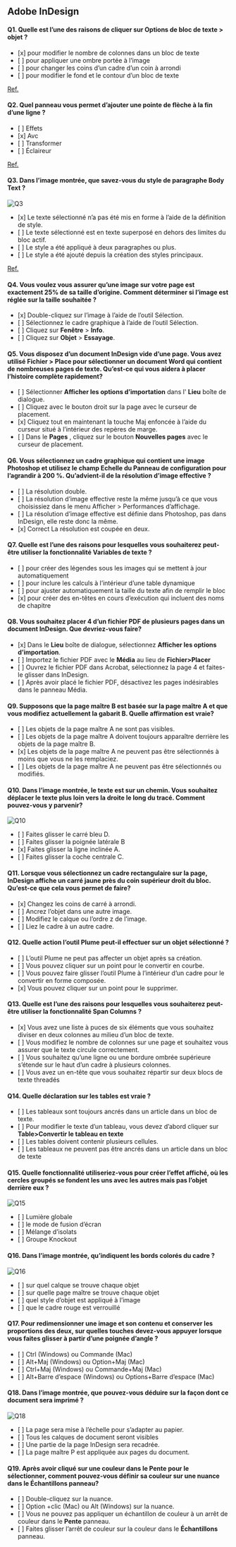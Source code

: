 ## Adobe InDesign

#### Q1. Quelle est l’une des raisons de cliquer sur Options de bloc de texte > objet ?

*   \[x] pour modifier le nombre de colonnes dans un bloc de texte
*   \[ ] pour appliquer une ombre portée à l’image
*   \[ ] pour changer les coins d’un cadre d’un coin à arrondi
*   \[ ] pour modifier le fond et le contour d’un bloc de texte

[Ref.](https://www.agitraining.com/adobe/indesign/tutorials/text-frame-options-in-indesign?page=4#:~:text=You%20can%20have%20InDesign%20determine,choosing%20Object%20%3E%20Text%20Frame%20Options.)

#### Q2. Quel panneau vous permet d’ajouter une pointe de flèche à la fin d’une ligne ?

*   \[ ] Effets
*   \[x] Avc
*   \[ ] Transformer
*   \[ ] Éclaireur

[Ref.](https://helpx.adobe.com/in/indesign/using/applying-line-stroke-settings.html#:~:text=Use%20the%20Start%20and%20End,the%20Start%20and%20End%20menus.)

#### Q3. Dans l’image montrée, que savez-vous du style de paragraphe Body Text ?

![Q3](images/Q3.jpg)

*   \[x] Le texte sélectionné n’a pas été mis en forme à l’aide de la définition de style.
*   \[ ] Le texte sélectionné est en texte superposé en dehors des limites du bloc actif.
*   \[ ] Le style a été appliqué à deux paragraphes ou plus.
*   \[ ] Le style a été ajouté depuis la création des styles principaux.

[Ref.](https://helpx.adobe.com/indesign/using/paragraph-character-styles.html)

#### Q4. Vous voulez vous assurer qu’une image sur votre page est exactement 25% de sa taille d’origine. Comment déterminer si l’image est réglée sur la taille souhaitée ?

*   \[x] Double-cliquez sur l’image à l’aide de l’outil Sélection.
*   \[ ] Sélectionnez le cadre graphique à l’aide de l’outil Sélection.
*   \[ ] Cliquez sur **Fenêtre** > **Info**.
*   \[ ] Cliquez sur **Objet** > **Essayage**.

#### Q5. Vous disposez d’un document InDesign vide d’une page. Vous avez utilisé Fichier > Place pour sélectionner un document Word qui contient de nombreuses pages de texte. Qu’est-ce qui vous aidera à placer l’histoire complète rapidement?

*   \[ ] Sélectionner **Afficher les options d’importation** dans l' **Lieu** boîte de dialogue.
*   \[ ] Cliquez avec le bouton droit sur la page avec le curseur de placement.
*   \[x] Cliquez tout en maintenant la touche Maj enfoncée à l’aide du curseur situé à l’intérieur des repères de marge.
*   \[ ] Dans le **Pages** , cliquez sur le bouton **Nouvelles pages** avec le curseur de placement.

#### Q6. Vous sélectionnez un cadre graphique qui contient une image Photoshop et utilisez le champ Echelle du Panneau de configuration pour l’agrandir à 200 %. Qu’advient-il de la résolution d’image effective ?

*   \[ ] La résolution double.
*   \[ ] La résolution d’image effective reste la même jusqu’à ce que vous choisissiez dans le menu Afficher > Performances d’affichage.
*   \[ ] La résolution d’image effective est définie dans Photoshop, pas dans InDesign, elle reste donc la même.
*   \[x] Correct La résolution est coupée en deux.

#### Q7. Quelle est l’une des raisons pour lesquelles vous souhaiterez peut-être utiliser la fonctionnalité Variables de texte ?

*   \[ ] pour créer des légendes sous les images qui se mettent à jour automatiquement
*   \[ ] pour inclure les calculs à l’intérieur d’une table dynamique
*   \[ ] pour ajuster automatiquement la taille du texte afin de remplir le bloc
*   \[x] pour créer des en-têtes en cours d’exécution qui incluent des noms de chapitre

#### Q8. Vous souhaitez placer 4 d’un fichier PDF de plusieurs pages dans un document InDesign. Que devriez-vous faire?

*   \[x] Dans le **Lieu** boîte de dialogue, sélectionnez **Afficher les options d’importation**.
*   \[ ] Importez le fichier PDF avec le **Média** au lieu de **Fichier>Placer**
*   \[ ] Ouvrez le fichier PDF dans Acrobat, sélectionnez la page 4 et faites-le glisser dans InDesign.
*   \[ ] Après avoir placé le fichier PDF, désactivez les pages indésirables dans le panneau Média.

#### Q9. Supposons que la page maître B est basée sur la page maître A et que vous modifiez actuellement la gabarit B. Quelle affirmation est vraie?

*   \[ ] Les objets de la page maître A ne sont pas visibles.
*   \[ ] Les objets de la page maître A doivent toujours apparaître derrière les objets de la page maître B.
*   \[x] Les objets de la page maître A ne peuvent pas être sélectionnés à moins que vous ne les remplaciez.
*   \[ ] Les objets de la page maître A ne peuvent pas être sélectionnés ou modifiés.

#### Q10. Dans l’image montrée, le texte est sur un chemin. Vous souhaitez déplacer le texte plus loin vers la droite le long du tracé. Comment pouvez-vous y parvenir?

![Q10](images/q10.png)

*   \[ ] Faites glisser le carré bleu D.
*   \[ ] Faites glisser la poignée latérale B
*   \[x] Faites glisser la ligne inclinée A.
*   \[ ] Faites glisser la coche centrale C.

#### Q11. Lorsque vous sélectionnez un cadre rectangulaire sur la page, InDesign affiche un carré jaune près du coin supérieur droit du bloc. Qu’est-ce que cela vous permet de faire?

*   \[x] Changez les coins de carré à arrondi.
*   \[ ] Ancrez l’objet dans une autre image.
*   \[ ] Modifiez le calque ou l’ordre z de l’image.
*   \[ ] Liez le cadre à un autre cadre.

#### Q12. Quelle action l’outil Plume peut-il effectuer sur un objet sélectionné ?

*   \[ ] L’outil Plume ne peut pas affecter un objet après sa création.
*   \[ ] Vous pouvez cliquer sur un point pour le convertir en courbe.
*   \[ ] Vous pouvez faire glisser l’outil Plume à l’intérieur d’un cadre pour le convertir en forme composée.
*   \[x] Vous pouvez cliquer sur un point pour le supprimer.

#### Q13. Quelle est l’une des raisons pour lesquelles vous souhaiterez peut-être utiliser la fonctionnalité Span Columns ?

*   \[x] Vous avez une liste à puces de six éléments que vous souhaitez diviser en deux colonnes au milieu d’un bloc de texte.
*   \[ ] Vous modifiez le nombre de colonnes sur une page et souhaitez vous assurer que le texte circule correctement.
*   \[ ] Vous souhaitez qu’une ligne ou une bordure ombrée supérieure s’étende sur le haut d’un cadre à plusieurs colonnes.
*   \[ ] Vous avez un en-tête que vous souhaitez répartir sur deux blocs de texte threadés

#### Q14. Quelle déclaration sur les tables est vraie ?

*   \[ ] Les tableaux sont toujours ancrés dans un article dans un bloc de texte.
*   \[ ] Pour modifier le texte d’un tableau, vous devez d’abord cliquer sur **Table>Convertir le tableau en texte**
*   \[ ] Les tables doivent contenir plusieurs cellules.
*   \[ ] Les tableaux ne peuvent pas être ancrés dans un article dans un bloc de texte

#### Q15. Quelle fonctionnalité utiliseriez-vous pour créer l’effet affiché, où les cercles groupés se fondent les uns avec les autres mais pas l’objet derrière eux ?

![Q15](images/Q15.png)

*   \[ ] Lumière globale
*   \[ ] le mode de fusion d’écran
*   \[ ] Mélange d’isolats
*   \[ ] Groupe Knockout

#### Q16. Dans l’image montrée, qu’indiquent les bords colorés du cadre ?

![Q16](images/Q16.png)

*   \[ ] sur quel calque se trouve chaque objet
*   \[ ] sur quelle page maître se trouve chaque objet
*   \[ ] quel style d’objet est appliqué à l’image
*   \[ ] que le cadre rouge est verrouillé

#### Q17. Pour redimensionner une image et son contenu et conserver les proportions des deux, sur quelles touches devez-vous appuyer lorsque vous faites glisser à partir d’une poignée d’angle ?

*   \[ ] Ctrl (Windows) ou Commande (Mac)
*   \[ ] Alt+Maj (Windows) ou Option+Maj (Mac)
*   \[ ] Ctrl+Maj (Windows) ou Commande+Maj (Mac)
*   \[ ] Alt+Barre d’espace (Windows) ou Options+Barre d’espace (Mac)

#### Q18. Dans l’image montrée, que pouvez-vous déduire sur la façon dont ce document sera imprimé ?

![Q18](images/Q18.png)

*   \[ ] La page sera mise à l’échelle pour s’adapter au papier.
*   \[ ] Tous les calques de document seront visibles
*   \[ ] Une partie de la page InDesign sera recadrée.
*   \[ ] La page maître P est appliquée aux pages du document.

#### Q19. Après avoir cliqué sur une couleur dans le **Pente** pour le sélectionner, comment pouvez-vous définir sa couleur sur une nuance dans le **Échantillons** panneau?

*   \[ ] Double-cliquez sur la nuance.
*   \[ ] Option +clic (Mac) ou Alt (Windows) sur la nuance.
*   \[ ] Vous ne pouvez pas appliquer un échantillon de couleur à un arrêt de couleur dans le **Pente** panneau.
*   \[ ] Faites glisser l’arrêt de couleur sur la couleur dans le **Échantillons** panneau.
